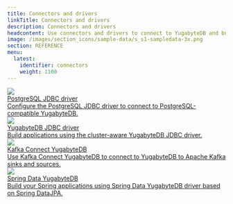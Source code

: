 ```yaml
---
title: Connectors and drivers
linkTitle: Connectors and drivers
description: Connectors and drivers
headcontent: Use connectors and drivers to connect to YugabyteDB and build applications.
image: /images/section_icons/sample-data/s_s1-sampledata-3x.png
section: REFERENCE
menu:
  latest:
    identifier: connectors
    weight: 1100
---
```


<div class="row">

   <div class="col-12 col-md-6 col-lg-12 col-xl-6">
    <a class="section-link icon-offset" href="postgresql-jdbc-driver/">
      <div class="head">
        <img class="icon" src="/images/section_icons/reference/connectors/postgresql.png" aria-hidden="true" />
        <div class="title">PostgreSQL JDBC driver</div>
      </div>
      <div class="body">
        Configure the PostgreSQL JDBC driver to connect to PostgreSQL-compatible YugabyteDB.
      </div>
    </a>
  </div>

   <div class="col-12 col-md-6 col-lg-12 col-xl-6">
    <a class="section-link icon-offset" href="yugabytedb-jdbc-driver/">
      <div class="head">
        <img class="icon" src="/images/section_icons/reference/connectors/yb.png" aria-hidden="true" />
        <div class="title">YugabyteDB JDBC driver</div>
      </div>
      <div class="body">
        Build applications using the cluster-aware YugabyteDB JDBC driver.
      </div>
    </a>
  </div>

  <div class="col-12 col-md-6 col-lg-12 col-xl-6">
   <a class="section-link icon-offset" href="kafka-connect-yugabytedb/">
     <div class="head">
       <img class="icon" src="/images/section_icons/reference/connectors/apache-kafka.png"aria-hidden="true" />
       <div class="title">Kafka Connect YugabyteDB</div>
     </div>
     <div class="body">
       Use Kafka Connect YugabyteDB to connect to YugabyteDB to Apache Kafka sinks and sources.
     </div>
   </a>
  </div>

  <div class="col-12 col-md-6 col-lg-12 col-xl-6">
   <a class="section-link icon-offset" href="spring-data-yugabytedb/">
     <div class="head">
       <img class="icon" src="/images/section_icons/reference/connectors/yb.png"aria-hidden="true" />
       <div class="title">Spring Data YugabyteDB</div>
     </div>
     <div class="body">
       Build your Spring applications using Spring Data YugabyteDB driver based on Spring DataJPA.
     </div>
   </a>
  </div>

</div>
